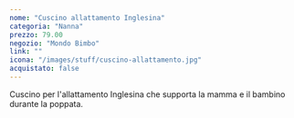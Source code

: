 ```yaml
---
nome: "Cuscino allattamento Inglesina"
categoria: "Nanna"
prezzo: 79.00
negozio: "Mondo Bimbo"
link: ""
icona: "/images/stuff/cuscino-allattamento.jpg"
acquistato: false
---
```


Cuscino per l'allattamento Inglesina che supporta la mamma e il bambino durante la poppata.

